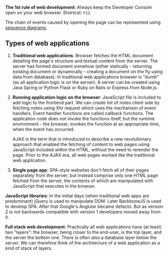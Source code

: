 **The 1st rule of web development**: Always keep the Developer Console open on your web browser. Shortcut: `F12`.

The chain of events caused by opening the page can be represented using [sequence diagrams](https://www.websequencediagrams.com/).

## Types of web applications

1. **Traditional web applications**: Browser fetches the HTML document detailing the page's structure and textual content from the server. The server has formed document somehow (either statically - returning existing document or dynamically - creating a document on the fly using data from database). In traditional web applications browser is "dumb" (as all application logic is on the server). A server can be created using Java Spring or Python Flask or Ruby on Rails or Express from Node.js.

2. **Running application logic on the browser**: JavaScript file is included to add logic to the frontend part. We can create list of notes client side by fetching notes using Xhr request which uses the mechanism of event handlers. Event handler functions are called callback functions. The application code does not invoke the functions itself, but the runtime environment - the browser, invokes the function at an appropriate time, when the event has occurred.

    AJAX is the term that is introduced to describe a new revolutionary approach that enabled the fetching of content to web pages using JavaScript included within the HTML, without the need to rerender the page. Prior to the AJAX era, all web pages worked like the traditional web application. 

3. **Single page app**: SPA-style websites don't fetch all of their pages separately from the server, but instead comprise only one HTML page fetched from the server, the contents of which are manipulated with JavaScript that executes in the browser. 

**JavaScript libraries**: In the initial days (when traditional web apps are predominant) jQuery is used to manipulate DOM. Later BackboneJS is used to develop SPA. After that Google's Anglular became defacto. But as version 2 is not backwards compatible with version 1 developers moved away from it.

**Full stack web development**: Practically all web applications have (at least) two "layers": the browser, being closer to the end-user, is the top layer, and the server the bottom one. There is often also a database layer below the server. We can therefore think of the architecture of a web application as a kind of stack of layers.